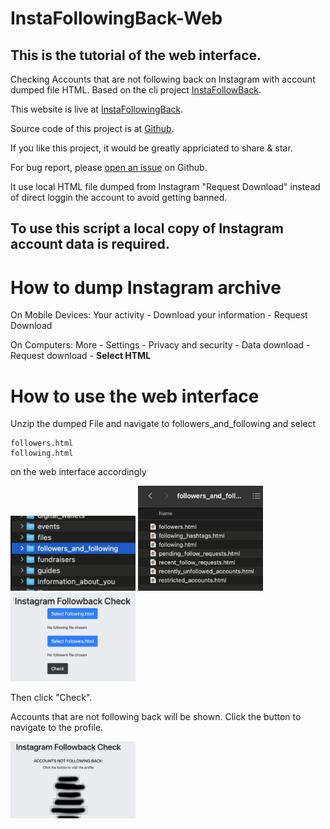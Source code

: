 # InstaFollowingBack-Web
<h2>This is the tutorial of the web interface.</h2>

Checking Accounts that are not following back on Instagram with account dumped file HTML. Based on the cli project <a href="https://github.com/bboymega/InstaFollowBack">InstaFollowBack</a>.

This website is live at <a href="https://www.instafollowingback.com">InstaFollowingBack</a>.

Source code of this project is at <a href="https://github.com/bboymega/InstaFollowBack-Web">Github</a>. 

If you like this project, it would be greatly appriciated to share & star.

For bug report, please <a href="https://github.com/bboymega/InstaFollowingBack-Web/issues">open an issue</a> on Github.

It use local HTML file dumped from Instagram "Request Download" instead of direct loggin the account to avoid getting banned.

<h2>To use this script a local copy of Instagram account data is required.</h2>


# How to dump Instagram archive

On Mobile Devices: Your activity - Download your information - Request Download

On Computers: More - Settings - Privacy and security - Data download - Request download - <b>Select HTML</b>


# How to use the web interface

Unzip the dumped File and navigate to followers_and_following and select
```
followers.html
following.html
```
on the web interface accordingly

<img src="https://raw.githubusercontent.com/bboymega/InstaFollowingBack-Web/main/a2.png" alt="a2" width="200"/>
<img src="https://raw.githubusercontent.com/bboymega/InstaFollowingBack-Web/main/a3.png" alt="a3" width="200"/>
<img src="https://raw.githubusercontent.com/bboymega/InstaFollowingBack-Web/main/a4.png" alt="a4" width="200"/>

Then click "Check".

Accounts that are not following back will be shown. Click the button to navigate to the profile.

<img src="https://raw.githubusercontent.com/bboymega/InstaFollowingBack-Web/main/a5.png" alt="a5" width="200"/>
